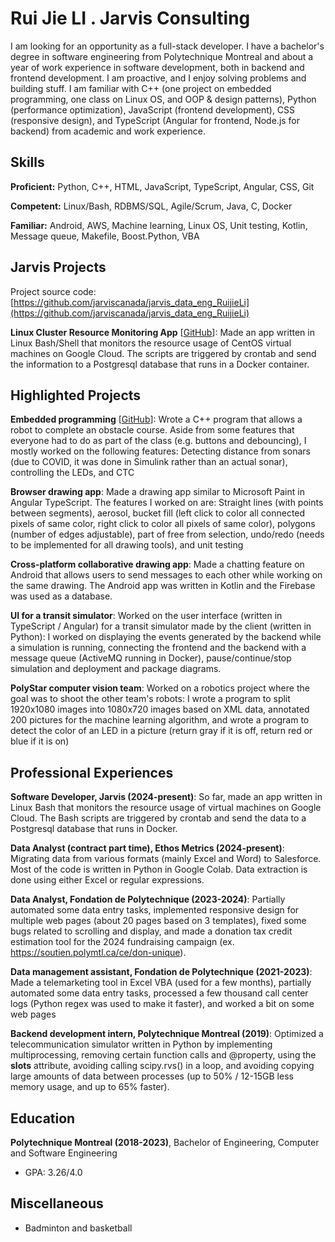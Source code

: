 # Rui Jie LI . Jarvis Consulting

I am looking for an opportunity as a full-stack developer. I have a bachelor's degree in software engineering from Polytechnique Montreal and about a year of work experience in software development, both in backend and frontend development. I am proactive, and I enjoy solving problems and building stuff. I am familiar with C++ (one project on embedded programming, one class on Linux OS, and OOP & design patterns), Python (performance optimization), JavaScript (frontend development), CSS (responsive design), and TypeScript (Angular for frontend, Node.js for backend) from academic and work experience.

## Skills

**Proficient:** Python, C++, HTML, JavaScript, TypeScript, Angular, CSS, Git

**Competent:** Linux/Bash, RDBMS/SQL, Agile/Scrum, Java, C, Docker

**Familiar:** Android, AWS, Machine learning, Linux OS, Unit testing, Kotlin, Message queue, Makefile, Boost.Python, VBA

## Jarvis Projects

Project source code: [https://github.com/jarviscanada/jarvis_data_eng_RuijieLi](https://github.com/jarviscanada/jarvis_data_eng_RuijieLi)


**Linux Cluster Resource Monitoring App** [[GitHub](https://github.com/jarviscanada/jarvis_data_eng_RuijieLi/tree/master/linux_sql)]: Made an app written in Linux Bash/Shell that monitors the resource usage of CentOS virtual machines on Google Cloud. The scripts are triggered by crontab and send the information to a Postgresql database that runs in a Docker container.


## Highlighted Projects
**Embedded programming** [[GitHub](https://github.com/atarixGB/INF1900-H20-projet)]: Wrote a C++ program that allows a robot to complete an obstacle course. Aside from some features that everyone had to do as part of the class (e.g. buttons and debouncing), I mostly worked on the following features: Detecting distance from sonars (due to COVID, it was done in Simulink rather than an actual sonar), controlling the LEDs, and CTC

**Browser drawing app**: Made a drawing app similar to Microsoft Paint in Angular TypeScript. The features I worked on are: Straight lines (with points between segments), aerosol, bucket fill (left click to color all connected pixels of same color, right click to color all pixels of same color), polygons (number of edges adjustable), part of free from selection, undo/redo (needs to be implemented for all drawing tools), and unit testing

**Cross-platform collaborative drawing app**: Made a chatting feature on Android that allows users to send messages to each other while working on the same drawing. The Android app was written in Kotlin and the Firebase was used as a database.

**UI for a transit simulator**: Worked on the user interface (written in TypeScript / Angular) for a transit simulator made by the client (written in Python): I worked on displaying the events generated by the backend while a simulation is running, connecting the frontend and the backend with a message queue (ActiveMQ running in Docker), pause/continue/stop simulation and deployment and package diagrams.

**PolyStar computer vision team**: Worked on a robotics project where the goal was to shoot the other team's robots: I wrote a program to split 1920x1080 images into 1080x720 images based on XML data, annotated 200 pictures for the machine learning algorithm, and wrote a program to detect the color of an LED in a picture (return gray if it is off, return red or blue if it is on)


## Professional Experiences

**Software Developer, Jarvis (2024-present)**: So far, made an app written in Linux Bash that monitors the resource usage of virtual machines on Google Cloud. The Bash scripts are triggered by crontab and send the data to a Postgresql database that runs in Docker.

**Data Analyst (contract part time), Ethos Metrics (2024-present)**: Migrating data from various formats (mainly Excel and Word) to Salesforce. Most of the code is written in Python in Google Colab. Data extraction is done using either Excel or regular expressions.

**Data Analyst, Fondation de Polytechnique (2023-2024)**: Partially automated some data entry tasks, implemented responsive design for multiple web pages (about 20 pages based on 3 templates), fixed some bugs related to scrolling and display, and made a donation tax credit estimation tool for the 2024 fundraising campaign (ex. https://soutien.polymtl.ca/ce/don-unique).

**Data management assistant, Fondation de Polytechnique (2021-2023)**: Made a telemarketing tool in Excel VBA (used for a few months), partially automated some data entry tasks, processed a few thousand call center logs (Python regex was used to make it faster), and worked a bit on some web pages

**Backend development intern, Polytechnique Montreal (2019)**: Optimized a telecommunication simulator written in Python by implementing multiprocessing, removing certain function calls and @property, using the __slots__ attribute, avoiding calling scipy.rvs() in a loop, and avoiding copying large amounts of data between processes (up to 50% / 12-15GB less memory usage, and up to 65% faster).


## Education
**Polytechnique Montreal (2018-2023)**, Bachelor of Engineering, Computer and Software Engineering
- GPA: 3.26/4.0


## Miscellaneous
- Badminton and basketball